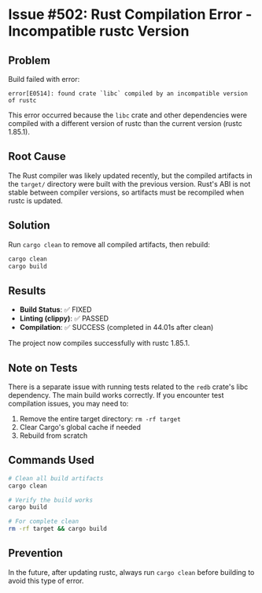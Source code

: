 # Issue #502: Rust Compilation Error - Incompatible rustc Version

## Problem

Build failed with error:
```
error[E0514]: found crate `libc` compiled by an incompatible version of rustc
```

This error occurred because the `libc` crate and other dependencies were compiled with a different version of rustc than the current version (rustc 1.85.1).

## Root Cause

The Rust compiler was likely updated recently, but the compiled artifacts in the `target/` directory were built with the previous version. Rust's ABI is not stable between compiler versions, so artifacts must be recompiled when rustc is updated.

## Solution

Run `cargo clean` to remove all compiled artifacts, then rebuild:

```bash
cargo clean
cargo build
```

## Results

- **Build Status**: ✅ FIXED
- **Linting (clippy)**: ✅ PASSED
- **Compilation**: ✅ SUCCESS (completed in 44.01s after clean)

The project now compiles successfully with rustc 1.85.1.

## Note on Tests

There is a separate issue with running tests related to the `redb` crate's libc dependency. The main build works correctly. If you encounter test compilation issues, you may need to:

1. Remove the entire target directory: `rm -rf target`
2. Clear Cargo's global cache if needed
3. Rebuild from scratch

## Commands Used

```bash
# Clean all build artifacts
cargo clean

# Verify the build works
cargo build

# For complete clean
rm -rf target && cargo build
```

## Prevention

In the future, after updating rustc, always run `cargo clean` before building to avoid this type of error.
